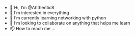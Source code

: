 - 👋 Hi, I’m @Ahthentic8
- 👀 I’m interested in everything
- 🌱 I’m currently learning networking with python
- 💞️ I’m looking to collaborate on anything that helps me learn
- 📫 How to reach me ...

<!---
Ahthentic8/Ahthentic8 is a ✨ special ✨ repository because its `README.md` (this file) appears on your GitHub profile.
You can click the Preview link to take a look at your changes.
--->
